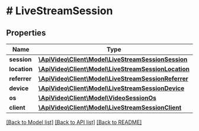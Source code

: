 # # LiveStreamSession

## Properties

Name | Type | Description | Notes
------------ | ------------- | ------------- | -------------
**session** | [**\ApiVideo\Client\Model\LiveStreamSessionSession**](LiveStreamSessionSession.md) |  | [optional]
**location** | [**\ApiVideo\Client\Model\LiveStreamSessionLocation**](LiveStreamSessionLocation.md) |  | [optional]
**referrer** | [**\ApiVideo\Client\Model\LiveStreamSessionReferrer**](LiveStreamSessionReferrer.md) |  | [optional]
**device** | [**\ApiVideo\Client\Model\LiveStreamSessionDevice**](LiveStreamSessionDevice.md) |  | [optional]
**os** | [**\ApiVideo\Client\Model\VideoSessionOs**](VideoSessionOs.md) |  | [optional]
**client** | [**\ApiVideo\Client\Model\LiveStreamSessionClient**](LiveStreamSessionClient.md) |  | [optional]

[[Back to Model list]](../../README.md#models) [[Back to API list]](../../README.md#endpoints) [[Back to README]](../../README.md)

